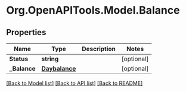 
# Org.OpenAPITools.Model.Balance

## Properties

Name | Type | Description | Notes
------------ | ------------- | ------------- | -------------
**Status** | **string** |  | [optional] 
**_Balance** | [**Daybalance**](Daybalance.md) |  | [optional] 

[[Back to Model list]](../README.md#documentation-for-models)
[[Back to API list]](../README.md#documentation-for-api-endpoints)
[[Back to README]](../README.md)


